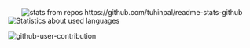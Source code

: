 <div align=center>
  <img src="" alt="stats from repos https://github.com/tuhinpal/readme-stats-github"/>
</div>

<img src="https://github-readme-stats.vercel.app/api/top-langs/?username=ETML-Midicix&layout=compact&card_width=1000&langs_count=10&theme=radical&hide_border=true" alt="Statistics about used languages">

![github-user-contribution](https://github.com/user-attachments/assets/e7f7e3a9-ad42-443b-9d7d-fea9c16b882b)
